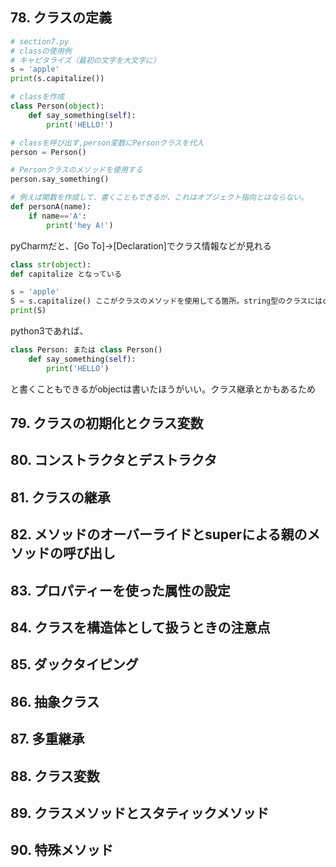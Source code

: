## 78. クラスの定義
```python
# section7.py
# classの使用例
# キャピタライズ（最初の文字を大文字に）
s = 'apple'
print(s.capitalize())

# classを作成
class Person(object):
    def say_something(self):
        print('HELLO!')

# classを呼び出す,person変数にPersonクラスを代入
person = Person()

# Personクラスのメソッドを使用する
person.say_something()

# 例えば関数を作成して、書くこともできるが、これはオブジェクト指向とはならない。
def personA(name):
    if name=='A':
        print('hey A!')
```

pyCharmだと、[Go To]->[Declaration]でクラス情報などが見れる
```python
class str(object): 
def capitalize となっている
```
```python
s = 'apple'
S = s.capitalize() ここがクラスのメソッドを使用してる箇所。string型のクラスにはcapitalizeというメソッドが用意されている
print(S)
```

python3であれば、
```python
class Person: または class Person()
    def say_something(self):
        print('HELLO')
```
と書くこともできるがobjectは書いたほうがいい。クラス継承とかもあるため

## 79. クラスの初期化とクラス変数
## 80. コンストラクタとデストラクタ
## 81. クラスの継承
## 82. メソッドのオーバーライドとsuperによる親のメソッドの呼び出し
## 83. プロパティーを使った属性の設定
## 84. クラスを構造体として扱うときの注意点
## 85. ダックタイピング
## 86. 抽象クラス
## 87. 多重継承
## 88. クラス変数
## 89. クラスメソッドとスタティックメソッド
## 90. 特殊メソッド
